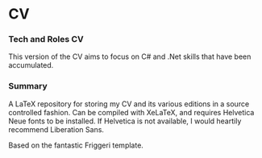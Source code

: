 CV
==

### Tech and Roles CV
This version of the CV aims to focus on C# and .Net skills that have been accumulated.
### Summary
A LaTeX repository for storing my CV and its various editions in a source controlled fashion. Can be compiled with XeLaTeX, and requires Helvetica Neue fonts to be installed. If Helvetica is not available, I would heartily recommend Liberation Sans.

Based on the fantastic Friggeri template.
